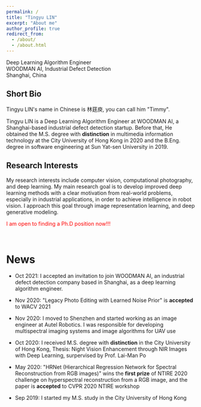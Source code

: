 ```yaml
---
permalink: /
title: "Tingyu LIN"
excerpt: "About me"
author_profile: true
redirect_from: 
  - /about/
  - /about.html
---
```


Deep Learning Algorithm Engineer <br>
WOODMAN AI, Industrial Defect Detection <br>
Shanghai, China

**Short Bio**
------
Tingyu LIN's name in Chinese is 林莛庾, you can call him "Timmy".<br>

Tingyu LIN is a Deep Learning Algorithm Engineer at WOODMAN AI, a Shanghai-based industrial defect detection startup. Before that, He obtained the M.S. degree with **distinction** in multimedia information technology at the City University of Hong Kong in 2020 and the B.Eng. degree in software engineering at Sun Yat-sen University in 2019. 

**Research Interests**
------
My research interests include computer vision, computational photography, and deep learning. My main research goal is to develop improved deep learning methods with a clear motivation from real-world problems, especially in industrial applications, in order to achieve intelligence in robot vision. I approach this goal through image representation learning, and deep generative modeling. 

<font color='red'>I am open to finding a Ph.D position now!!!</font>

<br/>

**News**
======
- Oct 2021: I accepted an invitation to join WOODMAN AI, an industrial defect detection company based in Shanghai, as a deep learning algorithm engineer.

- Nov 2020: "Legacy Photo Editing with Learned Noise Prior" is **accepted** to WACV 2021

- Nov 2020: I moved to Shenzhen and started working as an image engineer at Autel Robotics. I was responsible for developing multispectral imaging systems and image algorithms for UAV use

- Oct 2020: I received M.S. degree with **distinction** in the City University of Hong Kong, Thesis: Night Vision Enhancement through NIR Images with Deep Learning, surpervised by Prof. Lai-Man Po

- May 2020: "HRNet (Hierarchical Regression Network for Spectral Reconstruction from RGB images)" wins the **first prize** of NTIRE 2020 challenge on hyperspectral reconstruction from a RGB image, and the paper is **accepted** to CVPR 2020 NTIRE workshop

- Sep 2019: I started my M.S. study in the City University of Hong Kong